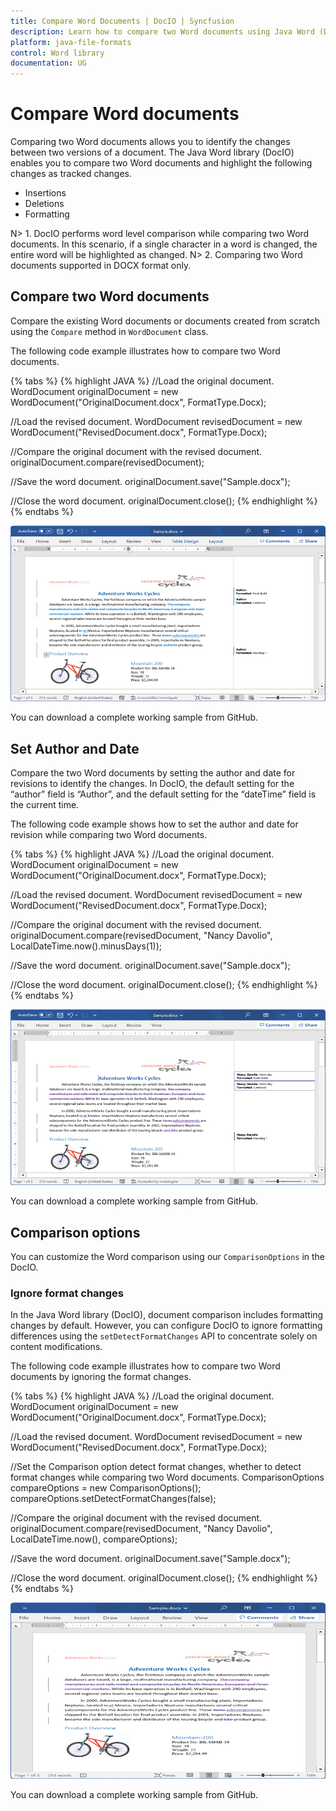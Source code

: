 ```yaml
---
title: Compare Word Documents | DocIO | Syncfusion
description: Learn how to compare two Word documents using Java Word (DocIO) library without Microsoft Word or interop dependencies.
platform: java-file-formats
control: Word library
documentation: UG
---
```

# Compare Word documents

Comparing two Word documents allows you to identify the changes between two versions of a document. The Java Word library (DocIO) enables you to compare two Word documents and highlight the following changes as tracked changes.

* Insertions
* Deletions
* Formatting

N> 1. DocIO performs word level comparison while comparing two Word documents. In this scenario, if a single character in a word is changed, the entire word will be highlighted as changed.
N> 2. Comparing two Word documents supported in DOCX format only.

## Compare two Word documents 

Compare the existing Word documents or documents created from scratch using the ``Compare`` method in ``WordDocument`` class.

The following code example illustrates how to compare two Word documents.

{% tabs %}
{% highlight JAVA %} 
//Load the original document.
WordDocument originalDocument = new WordDocument("OriginalDocument.docx", FormatType.Docx);

//Load the revised document.
WordDocument revisedDocument = new WordDocument("RevisedDocument.docx", FormatType.Docx);

//Compare the original document with the revised document.
originalDocument.compare(revisedDocument);

//Save the word document.
originalDocument.save("Sample.docx");

//Close the word document.
originalDocument.close();
{% endhighlight %}
{% endtabs %}

![Compare Word documents in Java](../WorkingwithWordDocument_images/Compare-Word-documents-without-author.png)

You can download a complete working sample from GitHub.

## Set Author and Date 

Compare the two Word documents by setting the author and date for revisions to identify the changes. In DocIO, the default setting for the “author” field is “Author”, and the default setting for the “dateTime” field is the current time.

The following code example shows how to set the author and date for revision while comparing two Word documents.

{% tabs %}
{% highlight JAVA %}
//Load the original document.
WordDocument originalDocument = new WordDocument("OriginalDocument.docx", FormatType.Docx);

//Load the revised document.
WordDocument revisedDocument = new WordDocument("RevisedDocument.docx", FormatType.Docx);

//Compare the original document with the revised document.
originalDocument.compare(revisedDocument, "Nancy Davolio", LocalDateTime.now().minusDays(1));

//Save the word document.
originalDocument.save("Sample.docx");

//Close the word document.
originalDocument.close();
{% endhighlight %}
{% endtabs %}

![Compare Word documents in Java](../WorkingwithWordDocument_images/Compare-Word-documents.png)

You can download a complete working sample from GitHub.

## Comparison options

You can customize the Word comparison using our ``ComparisonOptions`` in the DocIO.

### Ignore format changes

In the Java Word library (DocIO), document comparison includes formatting changes by default. However, you can configure DocIO to ignore formatting differences using the ``setDetectFormatChanges`` API to concentrate solely on content modifications.

The following code example illustrates how to compare two Word documents by ignoring the format changes.

{% tabs %}
{% highlight JAVA %}
//Load the original document.
WordDocument originalDocument = new WordDocument("OriginalDocument.docx", FormatType.Docx);

//Load the revised document.
WordDocument revisedDocument = new WordDocument("RevisedDocument.docx", FormatType.Docx);

//Set the Comparison option detect format changes, whether to detect format changes while comparing two Word documents.
ComparisonOptions compareOptions = new ComparisonOptions();
compareOptions.setDetectFormatChanges(false);

//Compare the original document with the revised document.
originalDocument.compare(revisedDocument, "Nancy Davolio", LocalDateTime.now(), compareOptions);

//Save the word document.
originalDocument.save("Sample.docx");

//Close the word document.
originalDocument.close();
{% endhighlight %}
{% endtabs %}

![Compare Word documents by ignoring format changes](../WorkingwithWordDocument_images/Ignore-format-changes.png)

You can download a complete working sample from GitHub.
